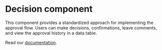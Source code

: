 # Decision component
This component provides a standardized approach for implementing the approval flow. Users can make decisions, confirmations, leave comments, and view the approval history in a data table.

Read our [documentation](decision-component-utils-product/README.md).
